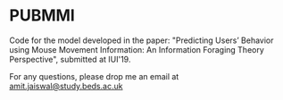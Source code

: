 # PUBMMI
Code for the model developed in the paper: "Predicting Users’ Behavior using Mouse Movement Information: An Information Foraging Theory Perspective", submitted at IUI'19.

For any questions, please drop me an email at amit.jaiswal@study.beds.ac.uk
